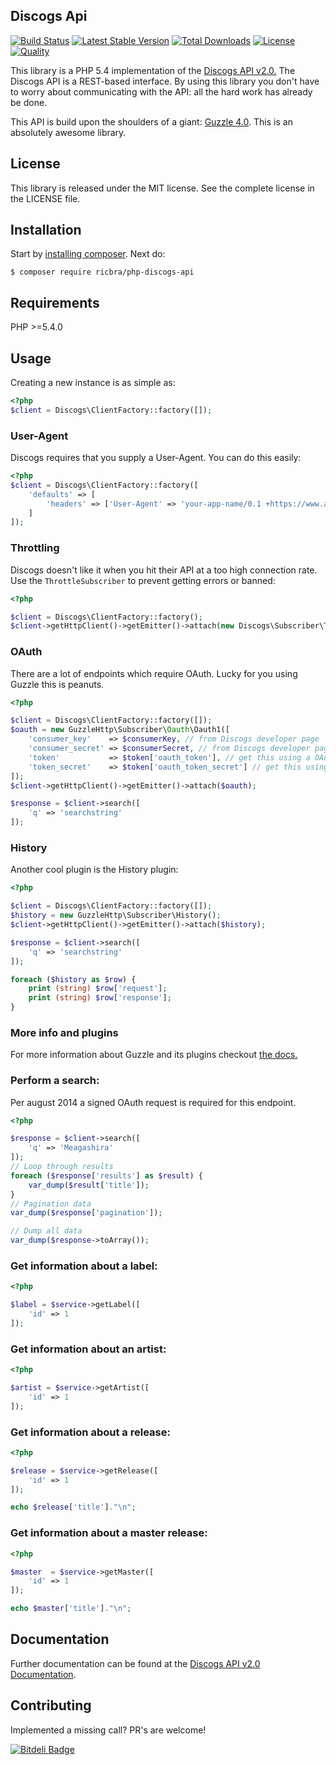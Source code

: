 ## Discogs Api

[![Build Status](https://secure.travis-ci.org/ricbra/php-discogs-api.png)](http://travis-ci.org/ricbra/php-discogs-api)
[![Latest Stable Version](https://poser.pugx.org/ricbra/php-discogs-api/v/stable.svg)](https://packagist.org/packages/ricbra/php-discogs-api)
[![Total Downloads](https://poser.pugx.org/ricbra/php-discogs-api/downloads.png)](https://packagist.org/packages/ricbra/php-discogs-api)
[![License](https://poser.pugx.org/ricbra/php-discogs-api/license.png)](https://packagist.org/packages/ricbra/php-discogs-api)
[![Quality](https://scrutinizer-ci.com/g/ricbra/php-discogs-api/badges/quality-score.png)](https://scrutinizer-ci.com/g/ricbra/php-discogs-api/)

This library is a PHP 5.4 implementation of the [Discogs API v2.0.](http://www.discogs.com/developers/index.html)
The Discogs API is a REST-based interface. By using this library you don't have to worry about communicating with the
API: all the hard work has already be done.

This API is build upon the shoulders of a giant: [Guzzle 4.0](http://guzzle.readthedocs.org/en/latest/). This is an absolutely awesome library.

## License
This library is released under the MIT license. See the complete license in the LICENSE file.

## Installation
Start by [installing composer](http://getcomposer.org/doc/01-basic-usage.md#installation).
Next do:

    $ composer require ricbra/php-discogs-api

## Requirements
PHP >=5.4.0

## Usage
Creating a new instance is as simple as:

```php
<?php
$client = Discogs\ClientFactory::factory([]);
```

### User-Agent
Discogs requires that you supply a User-Agent. You can do this easily:

```php
<?php
$client = Discogs\ClientFactory::factory([
    'defaults' => [
        'headers' => ['User-Agent' => 'your-app-name/0.1 +https://www.awesomesite.com'],
    ]
]);
```

### Throttling
Discogs doesn't like it when you hit their API at a too high connection rate. Use the <code>ThrottleSubscriber</code> to
prevent getting errors or banned:

```php
<?php

$client = Discogs\ClientFactory::factory();
$client->getHttpClient()->getEmitter()->attach(new Discogs\Subscriber\ThrottleSubscriber());

```

### OAuth
There are a lot of endpoints which require OAuth. Lucky for you using Guzzle this is peanuts.

```php
<?php

$client = Discogs\ClientFactory::factory([]);
$oauth = new GuzzleHttp\Subscriber\Oauth\Oauth1([
    'consumer_key'    => $consumerKey, // from Discogs developer page
    'consumer_secret' => $consumerSecret, // from Discogs developer page
    'token'           => $token['oauth_token'], // get this using a OAuth library
    'token_secret'    => $token['oauth_token_secret'] // get this using a OAuth library
]);
$client->getHttpClient()->getEmitter()->attach($oauth);

$response = $client->search([
    'q' => 'searchstring'
]);
```

### History
Another cool plugin is the History plugin:

```php
<?php

$client = Discogs\ClientFactory::factory([]);
$history = new GuzzleHttp\Subscriber\History();
$client->getHttpClient()->getEmitter()->attach($history);

$response = $client->search([
    'q' => 'searchstring'
]);

foreach ($history as $row) {
    print (string) $row['request'];
    print (string) $row['response'];
}

```

### More info and plugins
For more information about Guzzle and its plugins checkout [the docs.](http://guzzle.readthedocs.org/en/latest/)

### Perform a search:
Per august 2014 a signed OAuth request is required for this endpoint.

```php
<?php

$response = $client->search([
    'q' => 'Meagashira'
]);
// Loop through results
foreach ($response['results'] as $result) {
    var_dump($result['title']);
}
// Pagination data
var_dump($response['pagination']);

// Dump all data
var_dump($response->toArray());

```

### Get information about a label:

```php
<?php

$label = $service->getLabel([
    'id' => 1
]);

```

### Get information about an artist:

```php
<?php

$artist = $service->getArtist([
    'id' => 1
]);

```

### Get information about a release:

```php
<?php

$release = $service->getRelease([
    'id' => 1
]);

echo $release['title']."\n";
```

### Get information about a master release:

```php
<?php

$master  = $service->getMaster([
    'id' => 1
]);

echo $master['title']."\n";
```

## Documentation
Further documentation can be found at the [Discogs API v2.0 Documentation](http://www.discogs.com/developers/index.html).

## Contributing
Implemented a missing call? PR's are welcome! 


[![Bitdeli Badge](https://d2weczhvl823v0.cloudfront.net/ricbra/php-discogs-api/trend.png)](https://bitdeli.com/free "Bitdeli Badge")

